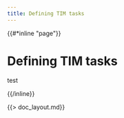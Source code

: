 ```yaml
---
title: Defining TIM tasks
---
```


{{#*inline "page"}}

# Defining TIM tasks

test

{{/inline}}

{{> doc_layout.md}}
